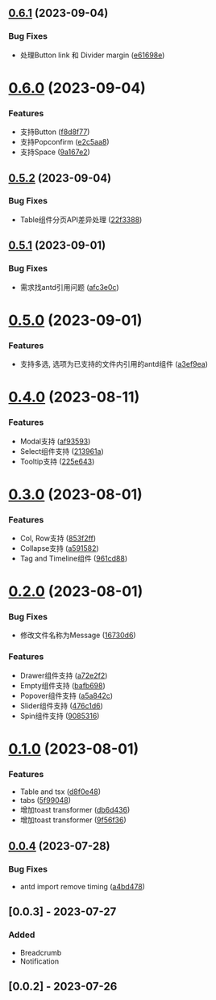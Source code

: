 

## [0.6.1](https://github.com/lili21/semi-codemod/compare/0.6.0...0.6.1) (2023-09-04)


### Bug Fixes

* 处理Button link 和 Divider margin ([e61698e](https://github.com/lili21/semi-codemod/commit/e61698e3a9c67e36b74bb0215e3feec89b55988d))

# [0.6.0](https://github.com/lili21/semi-codemod/compare/0.5.2...0.6.0) (2023-09-04)


### Features

* 支持Button ([f8d8f77](https://github.com/lili21/semi-codemod/commit/f8d8f77fd26fdef5a254ba65b0eba9c12cfe826f))
* 支持Popconfirm ([e2c5aa8](https://github.com/lili21/semi-codemod/commit/e2c5aa8e1e946e6864b541cdf3f16dda7f515f2d))
* 支持Space ([9a167e2](https://github.com/lili21/semi-codemod/commit/9a167e25612cb17e509b7c584907069ca22d7c05))

## [0.5.2](https://github.com/lili21/semi-codemod/compare/0.5.1...0.5.2) (2023-09-04)


### Bug Fixes

* Table组件分页API差异处理 ([22f3388](https://github.com/lili21/semi-codemod/commit/22f3388d3a687f033b43e5780636c0e9f4fe1438))

## [0.5.1](https://github.com/lili21/semi-codemod/compare/0.5.0...0.5.1) (2023-09-01)


### Bug Fixes

* 需求找antd引用问题 ([afc3e0c](https://github.com/lili21/semi-codemod/commit/afc3e0c78450e3482a519dfc53774ed211f9f6e3))

# [0.5.0](https://github.com/lili21/semi-codemod/compare/0.4.0...0.5.0) (2023-09-01)


### Features

* 支持多选, 选项为已支持的文件内引用的antd组件 ([a3ef9ea](https://github.com/lili21/semi-codemod/commit/a3ef9ea462964a88a1b5c8250c6488507de68cee))

# [0.4.0](https://github.com/lili21/semi-codemod/compare/0.3.0...0.4.0) (2023-08-11)


### Features

* Modal支持 ([af93593](https://github.com/lili21/semi-codemod/commit/af93593a3acef32413c10dae89fc713ab4f7434f))
* Select组件支持 ([213961a](https://github.com/lili21/semi-codemod/commit/213961a8a40ae173a5dee59e30bd4a0b601deb1c))
* Tooltip支持 ([225e643](https://github.com/lili21/semi-codemod/commit/225e6430819c8df8e7c58af6c931520c83ee9752))

# [0.3.0](https://github.com/lili21/semi-codemod/compare/0.2.0...0.3.0) (2023-08-01)


### Features

* Col, Row支持 ([853f2ff](https://github.com/lili21/semi-codemod/commit/853f2fff50a86b618a2dd4b50be81cb3ddaeb854))
* Collapse支持 ([a591582](https://github.com/lili21/semi-codemod/commit/a59158215b6345fa1e1940150f530b0fda88cf43))
* Tag and Timeline组件 ([961cd88](https://github.com/lili21/semi-codemod/commit/961cd88bd59eccad16c23464d22ce6b7ab60a6a9))

# [0.2.0](https://github.com/lili21/semi-codemod/compare/0.1.0...0.2.0) (2023-08-01)


### Bug Fixes

* 修改文件名称为Message ([16730d6](https://github.com/lili21/semi-codemod/commit/16730d64d41463c1e3909cdd241eb159cd0e5744))


### Features

* Drawer组件支持 ([a72e2f2](https://github.com/lili21/semi-codemod/commit/a72e2f22fc9f89480f1c9e3320bcfd944354f097))
* Empty组件支持 ([bafb698](https://github.com/lili21/semi-codemod/commit/bafb698d43fe2c4bc3d38ed638d0447ed247d4c1))
* Popover组件支持 ([a5a842c](https://github.com/lili21/semi-codemod/commit/a5a842cc4a3e504142fc5c83b1d3d89be804f2c8))
* Slider组件支持 ([476c1d6](https://github.com/lili21/semi-codemod/commit/476c1d66f778cb7d4573587650861490b66b2911))
* Spin组件支持 ([9085316](https://github.com/lili21/semi-codemod/commit/908531638284304ea81ce9b9812fdc0e301f56e1))

# [0.1.0](https://github.com/lili21/semi-codemod/compare/0.0.4...0.1.0) (2023-08-01)


### Features

* Table and tsx ([d8f0e48](https://github.com/lili21/semi-codemod/commit/d8f0e4854a9b01ca96756950fb17ba5708d6981b))
* tabs ([5f99048](https://github.com/lili21/semi-codemod/commit/5f99048a04cde89e174b082c5471a74cea958a67))
* 增加toast transformer ([db6d436](https://github.com/lili21/semi-codemod/commit/db6d4360ca38f89c0c5dcd7f7bdeca7a65aa4cc3))
* 增加toast transformer ([9f56f36](https://github.com/lili21/semi-codemod/commit/9f56f3648b87620f55b9ad4ddd3283d6ccbfb660))

## [0.0.4](https://github.com/lili21/semi-codemod/compare/0.0.3...0.0.4) (2023-07-28)


### Bug Fixes

* antd import remove timing ([a4bd478](https://github.com/lili21/semi-codemod/commit/a4bd478f64865f2f9fb519d7b344bed6983a172a))


## [0.0.3] - 2023-07-27

### Added

- Breadcrumb
- Notification

## [0.0.2] - 2023-07-26